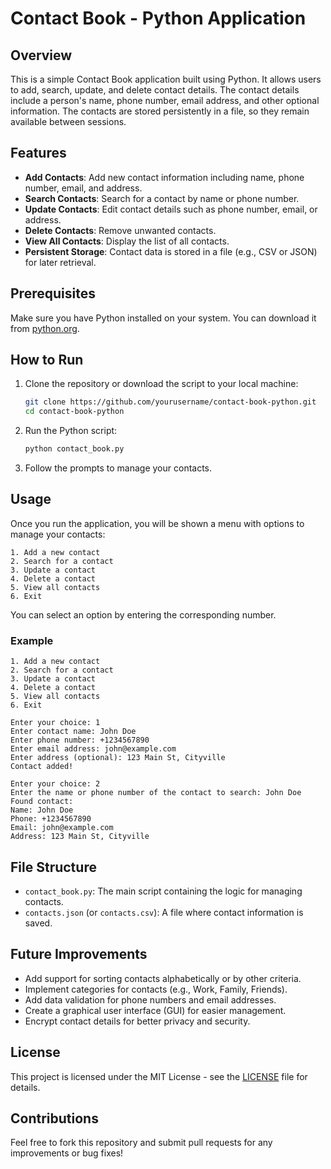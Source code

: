 # Contact Book - Python Application

## Overview

This is a simple Contact Book application built using Python. It allows users to add, search, update, and delete contact details. The contact details include a person's name, phone number, email address, and other optional information. The contacts are stored persistently in a file, so they remain available between sessions.

## Features

- **Add Contacts**: Add new contact information including name, phone number, email, and address.
- **Search Contacts**: Search for a contact by name or phone number.
- **Update Contacts**: Edit contact details such as phone number, email, or address.
- **Delete Contacts**: Remove unwanted contacts.
- **View All Contacts**: Display the list of all contacts.
- **Persistent Storage**: Contact data is stored in a file (e.g., CSV or JSON) for later retrieval.

## Prerequisites

Make sure you have Python installed on your system. You can download it from [python.org](https://www.python.org/).

## How to Run

1. Clone the repository or download the script to your local machine:
    ```bash
    git clone https://github.com/yourusername/contact-book-python.git
    cd contact-book-python
    ```

2. Run the Python script:
    ```bash
    python contact_book.py
    ```

3. Follow the prompts to manage your contacts.

## Usage

Once you run the application, you will be shown a menu with options to manage your contacts:

```
1. Add a new contact
2. Search for a contact
3. Update a contact
4. Delete a contact
5. View all contacts
6. Exit
```

You can select an option by entering the corresponding number.

### Example

```
1. Add a new contact
2. Search for a contact
3. Update a contact
4. Delete a contact
5. View all contacts
6. Exit

Enter your choice: 1
Enter contact name: John Doe
Enter phone number: +1234567890
Enter email address: john@example.com
Enter address (optional): 123 Main St, Cityville
Contact added!

Enter your choice: 2
Enter the name or phone number of the contact to search: John Doe
Found contact:
Name: John Doe
Phone: +1234567890
Email: john@example.com
Address: 123 Main St, Cityville
```

## File Structure

- `contact_book.py`: The main script containing the logic for managing contacts.
- `contacts.json` (or `contacts.csv`): A file where contact information is saved.

## Future Improvements

- Add support for sorting contacts alphabetically or by other criteria.
- Implement categories for contacts (e.g., Work, Family, Friends).
- Add data validation for phone numbers and email addresses.
- Create a graphical user interface (GUI) for easier management.
- Encrypt contact details for better privacy and security.

## License

This project is licensed under the MIT License - see the [LICENSE](LICENSE) file for details.

## Contributions

Feel free to fork this repository and submit pull requests for any improvements or bug fixes!
